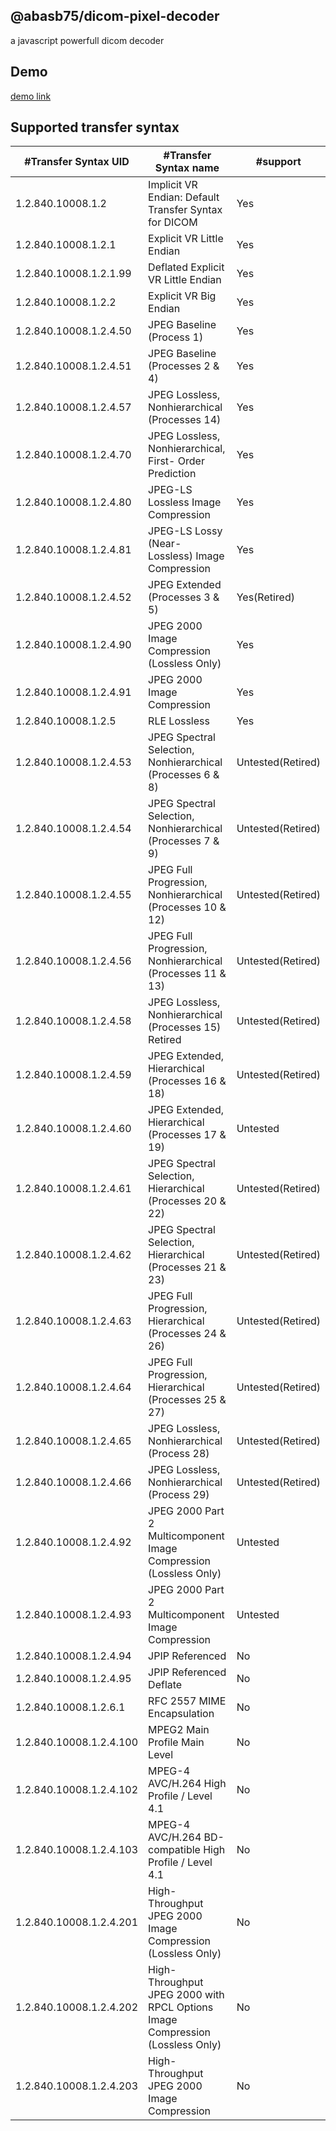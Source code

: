 ## @abasb75/dicom-pixel-decoder
a javascript powerfull dicom decoder

## Demo

<a href="https://abasb75.github.io/dicom-pixel-decoder/">demo link</a>


## Supported transfer syntax

#Transfer Syntax UID | #Transfer Syntax name | #support	 
--- | --- | ---
1.2.840.10008.1.2	 |  Implicit VR Endian: Default Transfer Syntax for DICOM | Yes 
1.2.840.10008.1.2.1	 |  Explicit VR Little Endian | Yes
1.2.840.10008.1.2.1.99 | Deflated Explicit VR Little Endian | Yes
1.2.840.10008.1.2.2 | Explicit VR Big Endian | Yes
1.2.840.10008.1.2.4.50 | JPEG Baseline (Process 1) | Yes 
1.2.840.10008.1.2.4.51 | JPEG Baseline (Processes 2 & 4) | Yes	 
1.2.840.10008.1.2.4.57 | JPEG Lossless, Nonhierarchical (Processes 14) | Yes
1.2.840.10008.1.2.4.70 | JPEG Lossless, Nonhierarchical, First- Order Prediction | Yes
1.2.840.10008.1.2.4.80 | JPEG-LS Lossless Image Compression	 | Yes
1.2.840.10008.1.2.4.81 | JPEG-LS Lossy (Near- Lossless) Image Compression | Yes
1.2.840.10008.1.2.4.52 | JPEG Extended (Processes 3 & 5) | Yes(Retired)
1.2.840.10008.1.2.4.90 | JPEG 2000 Image Compression (Lossless Only) | Yes 
1.2.840.10008.1.2.4.91 | JPEG 2000 Image Compression	 | Yes
1.2.840.10008.1.2.5	| RLE Lossless	 	| Yes	
1.2.840.10008.1.2.4.53 | JPEG Spectral Selection, Nonhierarchical (Processes 6 & 8)	| Untested(Retired)
1.2.840.10008.1.2.4.54 | JPEG Spectral Selection, Nonhierarchical (Processes 7 & 9)	| Untested(Retired)	
1.2.840.10008.1.2.4.55 | JPEG Full Progression, Nonhierarchical (Processes 10 & 12)	| Untested(Retired)	
1.2.840.10008.1.2.4.56 | JPEG Full Progression, Nonhierarchical (Processes 11 & 13)	| Untested(Retired)	
1.2.840.10008.1.2.4.58 | JPEG Lossless, Nonhierarchical (Processes 15)	Retired	| Untested(Retired)		
1.2.840.10008.1.2.4.59 | JPEG Extended, Hierarchical (Processes 16 & 18)	| Untested(Retired)		
1.2.840.10008.1.2.4.60 | JPEG Extended, Hierarchical (Processes 17 & 19) | Untested
1.2.840.10008.1.2.4.61 | JPEG Spectral Selection, Hierarchical (Processes 20 & 22)	| Untested(Retired)		
1.2.840.10008.1.2.4.62 | JPEG Spectral Selection, Hierarchical (Processes 21 & 23)	| Untested(Retired)		
1.2.840.10008.1.2.4.63 | JPEG Full Progression, Hierarchical (Processes 24 & 26)	| Untested(Retired)		
1.2.840.10008.1.2.4.64 | JPEG Full Progression, Hierarchical (Processes 25 & 27)	| Untested(Retired)		
1.2.840.10008.1.2.4.65 | JPEG Lossless, Nonhierarchical (Process 28) | Untested(Retired)		
1.2.840.10008.1.2.4.66 | JPEG Lossless, Nonhierarchical (Process 29) | Untested(Retired)
1.2.840.10008.1.2.4.92 | JPEG 2000 Part 2 Multicomponent Image Compression (Lossless Only) | Untested
1.2.840.10008.1.2.4.93 | JPEG 2000 Part 2 Multicomponent Image Compression | Untested
1.2.840.10008.1.2.4.94 | JPIP Referenced	 	| No	
1.2.840.10008.1.2.4.95 | JPIP Referenced Deflate	 	| No	
1.2.840.10008.1.2.6.1 | RFC 2557 MIME Encapsulation	 	| No	
1.2.840.10008.1.2.4.100 | MPEG2 Main Profile Main Level	| No
1.2.840.10008.1.2.4.102 | MPEG-4 AVC/H.264 High Profile / Level 4.1 | No
1.2.840.10008.1.2.4.103 | MPEG-4 AVC/H.264 BD-compatible High Profile / Level 4.1	 | No
1.2.840.10008.1.2.4.201 | High-Throughput JPEG 2000 Image Compression (Lossless Only)	 | No
1.2.840.10008.1.2.4.202 | High-Throughput JPEG 2000 with RPCL Options Image Compression (Lossless Only) | No
1.2.840.10008.1.2.4.203 | High-Throughput JPEG 2000 Image Compression | No